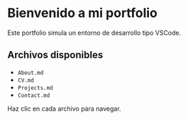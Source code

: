 # Bienvenido a mi portfolio

Este portfolio simula un entorno de desarrollo tipo VSCode.

## Archivos disponibles

- `About.md`
- `CV.md`
- `Projects.md`
- `Contact.md`

Haz clic en cada archivo para navegar.

